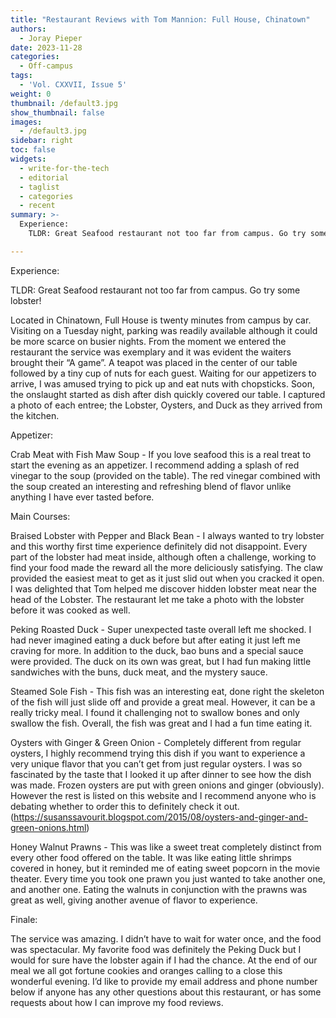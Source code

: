 ```yaml
---
title: "Restaurant Reviews with Tom Mannion: Full House, Chinatown"
authors:
  - Joray Pieper
date: 2023-11-28
categories:
  - Off-campus
tags:
  - 'Vol. CXXVII, Issue 5'
weight: 0
thumbnail: /default3.jpg
show_thumbnail: false
images:
  - /default3.jpg
sidebar: right
toc: false
widgets:
  - write-for-the-tech
  - editorial
  - taglist
  - categories
  - recent
summary: >-
  Experience:
    TLDR: Great Seafood restaurant not too far from campus. Go try some lobster!

---
```


Experience:

TLDR: Great Seafood restaurant not too far from campus. Go try some lobster!

Located in Chinatown, Full House is twenty minutes from campus by car. Visiting on a Tuesday night, parking was readily available although it could be more scarce on busier nights. From the moment we entered the restaurant the service was exemplary and it was evident the waiters brought their “A game”. A teapot was placed in the center of our table followed by a tiny cup of nuts for each guest. Waiting for our appetizers to arrive, I was amused trying to pick up and eat nuts with chopsticks. Soon, the onslaught started as dish after dish quickly covered our table. I captured a photo of each entree; the Lobster, Oysters, and Duck as they arrived from the kitchen.

Appetizer:

Crab Meat with Fish Maw Soup - If you love seafood this is a real treat to start the evening as an appetizer. I recommend adding a splash of red vinegar to the soup (provided on the table). The red vinegar combined with the soup created an interesting and refreshing blend of flavor unlike anything I have ever tasted before.

Main Courses:

Braised Lobster with Pepper and Black Bean - I always wanted to try lobster and this worthy first time experience definitely did not disappoint. Every part of the lobster had meat inside, although often a challenge, working to find your food made the reward all the more deliciously satisfying. The claw provided the easiest meat to get as it just slid out when you cracked it open. I was delighted that Tom helped me discover hidden lobster meat near the head of the Lobster. The restaurant let me take a photo with the lobster before it was cooked as well.

Peking Roasted Duck - Super unexpected taste overall left me shocked. I had never imagined eating a duck before but after eating it just left me craving for more. In addition to the duck, bao buns and a special sauce were provided. The duck on its own was great, but I had fun making little sandwiches with the buns, duck meat, and the mystery sauce.

Steamed Sole Fish - This fish was an interesting eat, done right the skeleton of the fish will just slide off and provide a great meal. However, it can be a really tricky meal. I found it challenging not to swallow bones and only swallow the fish. Overall, the fish was great and I had a fun time eating it.

Oysters with Ginger & Green Onion - Completely different from regular oysters, I highly recommend trying this dish if you want to experience a very unique flavor that you can’t get from just regular oysters. I was so fascinated by the taste that I looked it up after dinner to see how the dish was made. Frozen oysters are put with green onions and ginger (obviously). However the rest is listed on this website and I recommend anyone who is debating whether to order this to definitely check it out. (https://susanssavourit.blogspot.com/2015/08/oysters-and-ginger-and-green-onions.html)

Honey Walnut Prawns - This was like a sweet treat completely distinct from every other food offered on the table. It was like eating little shrimps covered in honey, but it reminded me of eating sweet popcorn in the movie theater. Every time you took one prawn you just wanted to take another one, and another one. Eating the walnuts in conjunction with the prawns was great as well, giving another avenue of flavor to experience.

Finale:

The service was amazing. I didn’t have to wait for water once, and the food was spectacular. My favorite food was definitely the Peking Duck but I would for sure have the lobster again if I had the chance. At the end of our meal we all got fortune cookies and oranges calling to a close this wonderful evening. I’d like to provide my email address and phone number below if anyone has any other questions about this restaurant, or has some requests about how I can improve my food reviews.
